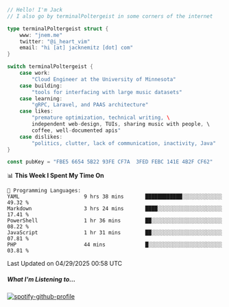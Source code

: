 ```go
// Hello! I'm Jack
// I also go by terminalPoltergeist in some corners of the internet

type terminalPoltergeist struct {
    www: "jnem.me"
    twitter: "@i_heart_vim"
    email: "hi [at] jacknemitz [dot] com"
}

switch terminalPoltergeist {
    case work:
        "Cloud Engineer at the University of Minnesota"
    case building:
        "tools for interfacing with large music datasets"
    case learning:
        "gRPC, Laravel, and PAAS architecture"
    case likes:
        "premature optimization, technical writing, \
        independent web-design, TUIs, sharing music with people, \
        coffee, well-documented apis"
    case dislikes:
        "politics, clutter, lack of communication, inactivity, Java"
}

const pubKey = "FBE5 6654 5B22 93FE CF7A  3FED FEBC 141E 4B2F CF62"
```

<!--START_SECTION:waka-->
📊 **This Week I Spent My Time On** 

```text
💬 Programming Languages: 
YAML                     9 hrs 38 mins       ████████████░░░░░░░░░░░░░   49.32 % 
Markdown                 3 hrs 24 mins       ████░░░░░░░░░░░░░░░░░░░░░   17.41 % 
PowerShell               1 hr 36 mins        ██░░░░░░░░░░░░░░░░░░░░░░░   08.22 % 
JavaScript               1 hr 31 mins        ██░░░░░░░░░░░░░░░░░░░░░░░   07.81 % 
PHP                      44 mins             █░░░░░░░░░░░░░░░░░░░░░░░░   03.81 % 
```


 Last Updated on 04/29/2025 00:58 UTC
<!--END_SECTION:waka-->

##### What I'm Listening to...

[![spotify-github-profile](https://jnem.me/listening-item?maxAge=2592000)](https://jnem.me/listening)
